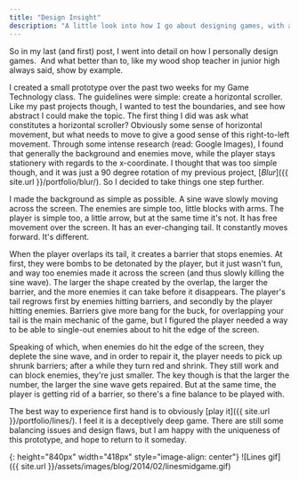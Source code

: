 ```yaml
---
title: "Design Insight"
description: "A little look into how I go about designing games, with a little example at the end."
---
```



So in my last (and first) post, I went into detail on how I personally design games.  And what better than to, like my wood shop teacher in junior high always said, show by example.


I created a small prototype over the past two weeks for my Game Technology class. The guidelines were simple: create a horizontal scroller. Like my past projects though, I wanted to test the boundaries, and see how abstract I could make the topic. The first thing I did was ask what constitutes a horizontal scroller? Obviously some sense of horizontal movement, but what needs to move to give a good sense of this right-to-left movement. Through some intense research (read: Google Images), I found that generally the background and enemies move, while the player stays stationery with regards to the x-coordinate. I thought that was too simple though, and it was just a 90 degree rotation of my previous project, [*Blur*]({{ site.url }}/portfolio/blur/). So I decided to take things one step further.


I made the background as simple as possible. A sine wave slowly moving across the screen. The enemies are simple too, little blocks with arms. The player is simple too, a little arrow, but at the same time it's not. It has free movement over the screen. It has an ever-changing tail. It constantly moves forward. It's different.


When the player overlaps its tail, it creates a barrier that stops enemies. At first, they were bombs to be detonated by the player, but it just wasn't fun, and way too enemies made it across the screen (and thus slowly killing the sine wave). The larger the shape created by the overlap, the larger the barrier, and the more enemies it can take before it disappears. The player's tail regrows first by enemies hitting barriers, and secondly by the player hitting enemies. Barriers give more bang for the buck, for overlapping your tail is the main mechanic of the game, but I figured the player needed a way to be able to single-out enemies about to hit the edge of the screen.


Speaking of which, when enemies do hit the edge of the screen, they deplete the sine wave, and in order to repair it, the player needs to pick up shrunk barriers; after a while they turn red and shrink. They still work and can block enemies, they're just smaller. The key though is that the larger the number, the larger the sine wave gets repaired. But at the same time, the player is getting rid of a barrier, so there's a fine balance to be played with.


The best way to experience first hand is to obviously [play it]({{ site.url }}/portfolio/lines/). I feel it is a deceptively deep game. There are still some balancing issues and design flaws, but I am happy with the uniqueness of this prototype, and hope to return to it someday.


{: height="840px" width="418px" style="image-align: center"}
![Lines gif]({{ site.url }}/assets/images/blog/2014/02/linesmidgame.gif)
